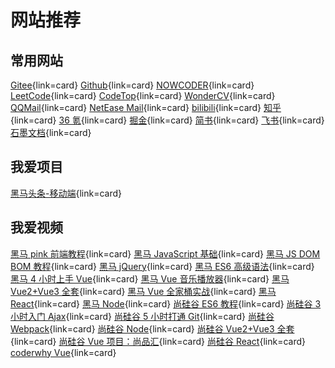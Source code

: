 # 网站推荐

## 常用网站

[Gitee](https://gitee.com/){link=card}
[Github](https://github.com/){link=card}
[NOWCODER](https://www.nowcoder.com/){link=card}
[LeetCode](https://leetcode-cn.com/){link=card}
[CodeTop](https://codetop.cc/home){link=card}
[WonderCV](https://www.wondercv.com/){link=card}
[QQMail](https://mail.qq.com/){link=card}
[NetEase Mail](https://email.163.com/){link=card}
[bilibili](https://www.bilibili.com/){link=card}
[知乎](https://www.zhihu.com/){link=card}
[36 氪](https://36kr.com/){link=card}
[掘金](https://juejin.cn/){link=card}
[简书](https://www.jianshu.com/){link=card}
[飞书](https://www.feishu.cn/){link=card}
[石墨文档](https://shimo.im/){link=card}


## 我爱项目

[黑马头条-移动端](http://doc.toutiao.liulongbin.top/){link=card}

## 我爱视频

[黑马 pink 前端教程](https://www.bilibili.com/video/BV14J4114768){link=card}
[黑马 JavaScript 基础](https://www.bilibili.com/video/BV1ux411d75J){link=card}
[黑马 JS DOM BOM 教程](https://www.bilibili.com/video/BV1k4411w7sV){link=card}
[黑马 jQuery](https://www.bilibili.com/video/BV1a4411w7Gx){link=card}
[黑马 ES6 高级语法](https://www.bilibili.com/video/BV1zz411q7j3){link=card}
[黑马 4 小时上手 Vue](https://www.bilibili.com/video/BV12J411m7MG){link=card}
[黑马 Vue 音乐播放器](https://www.bilibili.com/video/BV1RE411W776){link=card}
[黑马 Vue2+Vue3 全套](https://www.bilibili.com/video/BV1zq4y1p7ga){link=card}
[黑马 Vue 全家桶实战](https://www.bilibili.com/video/BV1x64y1S7S7){link=card}
[黑马 React](https://www.bilibili.com/video/BV14y4y1g7M4){link=card}
[黑马 Node](https://www.bilibili.com/video/BV1Ns411N7HU){link=card}
[尚硅谷 ES6 教程](https://www.bilibili.com/video/BV1uK411H7on){link=card}
[尚硅谷 3 小时入门 Ajax](https://www.bilibili.com/video/BV1WC4y1b78y){link=card}
[尚硅谷 5 小时打通 Git](https://www.bilibili.com/video/BV1vy4y1s7k6){link=card}
[尚硅谷 Webpack](https://www.bilibili.com/video/BV1e7411j7T5){link=card}
[尚硅谷 Node](https://www.bilibili.com/video/BV1bs411E7pD){link=card}
[尚硅谷 Vue2+Vue3 全套](https://www.bilibili.com/video/BV1Zy4y1K7SH){link=card}
[尚硅谷 Vue 项目：尚品汇](https://www.bilibili.com/video/BV1Vf4y1T7bw){link=card}
[尚硅谷 React](https://www.bilibili.com/video/BV1wy4y1D7JT){link=card}
[coderwhy Vue](https://www.bilibili.com/video/BV15741177Eh){link=card}
